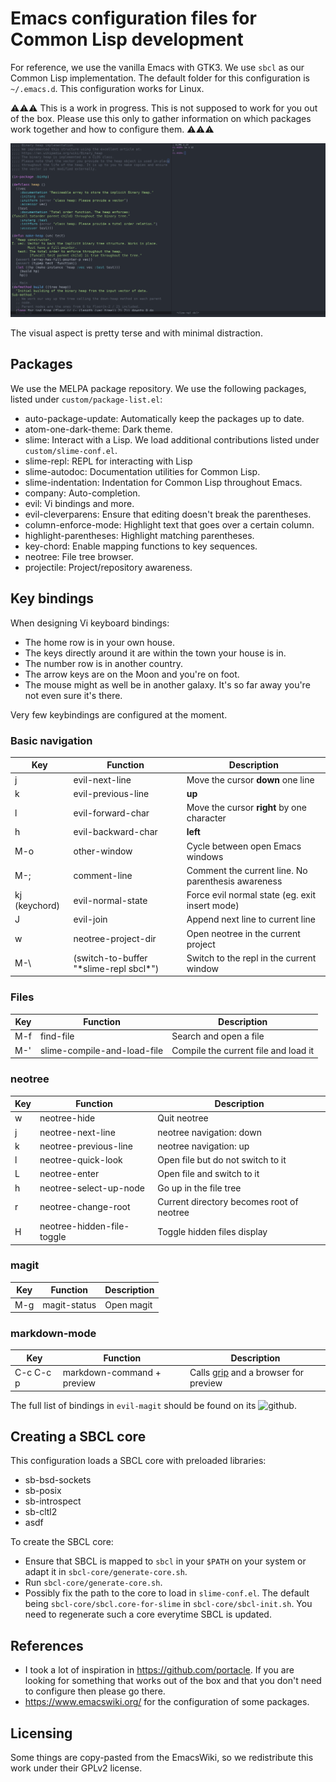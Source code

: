 # Emacs configuration files for Common Lisp development
For reference, we use the vanilla Emacs with GTK3. We use `sbcl` as our Common
Lisp implementation. The default folder for this configuration is
`~/.emacs.d`. This configuration works for Linux.

⚠⚠⚠ This is a work in progress. This is not supposed to work for you out of the
box. Please use this only to gather information on which packages work together
and how to configure them. ⚠⚠⚠

![Emacs layout screenshot](doc/emacs-screenshot.png)

The visual aspect is pretty terse and with minimal distraction.

## Packages
We use the MELPA package repository. We use the following packages, listed under
`custom/package-list.el`:
* auto-package-update: Automatically keep the packages up to date.
* atom-one-dark-theme: Dark theme.
* slime: Interact with a Lisp. We load additional contributions listed under
`custom/slime-conf.el`.
* slime-repl: REPL for interacting with Lisp
* slime-autodoc: Documentation utilities for Common Lisp.
* slime-indentation: Indentation for Common Lisp throughout Emacs.
* company: Auto-completion.
* evil: Vi bindings and more.
* evil-cleverparens: Ensure that editing doesn't break the parentheses.
* column-enforce-mode: Highlight text that goes over a certain column.
* highlight-parentheses: Highlight matching parentheses.
* key-chord: Enable mapping functions to key sequences.
* neotree: File tree browser.
* projectile: Project/repository awareness.

## Key bindings
When designing Vi keyboard bindings:
* The home row is in your own house.
* The keys directly around it are within the town your house is in.
* The number row is in another country.
* The arrow keys are on the Moon and you're on foot.
* The mouse might as well be in another galaxy. It's so far away you're
not even sure it's there.

Very few keybindings are configured at the moment.

### Basic navigation
| Key | Function | Description |
| -------- | -------- | -------- |
| j | evil-next-line | Move the cursor **down** one line |
| k | evil-previous-line | **up** |
| l | evil-forward-char | Move the cursor **right** by one character |
| h | evil-backward-char | **left** |
| M-o | other-window | Cycle between open Emacs windows|
| M-; | comment-line | Comment the current line. No parenthesis awareness |
|kj (keychord)|evil-normal-state|Force evil normal state (eg. exit insert mode)|
| J | evil-join | Append next line to current line |
| w | neotree-project-dir | Open neotree in the current project |
| M-\\ | (switch-to-buffer "\*slime-repl sbcl\*") | Switch to the repl in the current window |

### Files
| Key | Function | Description |
| -------- | -------- | -------- |
| M-f | find-file | Search and open a file|
| M-' | slime-compile-and-load-file | Compile the current file and load it|

### neotree
| Key | Function | Description |
| -------- | -------- | -------- |
| w | neotree-hide | Quit neotree |
| j | neotree-next-line | neotree navigation: down |
| k | neotree-previous-line | neotree navigation: up |
| l | neotree-quick-look | Open file but do not switch to it |
| L | neotree-enter | Open file and switch to it |
| h | neotree-select-up-node | Go up in the file tree |
| r | neotree-change-root | Current directory becomes root of neotree |
| H | neotree-hidden-file-toggle | Toggle hidden files display |

### magit
| Key | Function | Description |
| -------- | -------- | -------- |
| M-g | magit-status | Open magit |

### markdown-mode
| Key | Function | Description |
| -------- | -------- | -------- |
| C-c C-c p | markdown-command + preview | Calls [grip](https://github.com/joeyespo/grip) and a browser for preview |

The full list of bindings in `evil-magit` should be found on its
![github](https://github.com/emacs-evil/evil-magit/tree/1decef941f252bfd862be50d99bfbc0660dfa18c).

## Creating a SBCL core
This configuration loads a SBCL core with preloaded libraries:
* sb-bsd-sockets
* sb-posix
* sb-introspect
* sb-cltl2
* asdf

To create the SBCL core:
- Ensure that SBCL is mapped to `sbcl` in your `$PATH` on your system or adapt
it in `sbcl-core/generate-core.sh`.
- Run `sbcl-core/generate-core.sh`.
- Possibly fix the path to the core to load in `slime-conf.el`. The default
being `sbcl-core/sbcl.core-for-slime` in `sbcl-core/sbcl-init.sh`.
You need to regenerate such a core everytime SBCL is updated.

## References
* I took a lot of inspiration in https://github.com/portacle. If you are
looking for something that works out of the box and that you don't need to
configure then please go there.
* https://www.emacswiki.org/ for the configuration of some packages.

## Licensing
Some things are copy-pasted from the EmacsWiki, so we redistribute this work
under their GPLv2 license.
